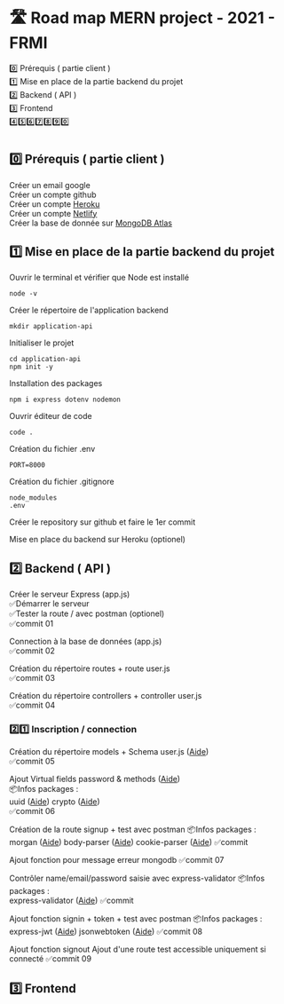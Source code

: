 # 🛣️ Road map MERN project - 2021 - FRMI

0️⃣ Prérequis ( partie client )  
1️⃣ Mise en place de la partie backend du projet  
2️⃣ Backend ( API )  
3️⃣ Frontend  
4️⃣5️⃣6️⃣7️⃣8️⃣9️⃣0️⃣

#

## 0️⃣ Prérequis ( partie client )

Créer un email google  
Créer un compte github  
Créer un compte [Heroku](https://www.heroku.com/)  
Créer un compte [Netlify](https://www.netlify.com/)  
Créer la base de donnée sur [MongoDB Atlas](https://www.mongodb.com/)

## 1️⃣ Mise en place de la partie backend du projet

Ouvrir le terminal et vérifier que Node est installé

`node -v`

Créer le répertoire de l'application backend

`mkdir application-api`

Initialiser le projet

`cd application-api`  
`npm init -y`

Installation des packages

`npm i express dotenv nodemon`

Ouvrir éditeur de code

`code .`

Création du fichier .env

```
PORT=8000
```

Création du fichier .gitignore

```
node_modules
.env
```

Créer le repository sur github et faire le 1er commit

Mise en place du backend sur Heroku (optionel)

## 2️⃣ Backend ( API )

Créer le serveur Express (app.js)  
✅Démarrer le serveur  
✅Tester la route / avec postman (optionel)  
✅commit 01

Connection à la base de données (app.js)  
✅commit 02

Création du répertoire routes + route user.js  
✅commit 03

Création du répertoire controllers + controller user.js  
✅commit 04

### 2️⃣1️⃣ Inscription / connection

Création du répertoire models + Schema user.js ([Aide](https://mongoosejs.com/docs/api/schema.html#schema_Schema))  
✅commit 05

Ajout Virtual fields password
& methods ([Aide](https://mongoosejs.com/docs/api/schema.html#schema_Schema-virtual))  
📦Infos packages :  
uuid ([Aide](https://www.npmjs.com/package/uuid))
crypto ([Aide](https://nodejs.org/api/crypto.html))  
✅commit 06

Création de la route signup + test avec postman
📦Infos packages :  
morgan ([Aide](https://www.npmjs.com/package/morgan))
body-parser ([Aide](https://www.npmjs.com/package/body-parser))
cookie-parser ([Aide](https://www.npmjs.com/package/cookie-parser))
✅commit

Ajout fonction pour message erreur mongodb
✅commit 07

Contrôler name/email/password saisie avec express-validator
📦Infos packages :  
express-validator ([Aide](https://www.npmjs.com/package/express-validator))
✅commit

Ajout fonction signin + token + test avec postman
📦Infos packages :  
express-jwt ([Aide](https://www.npmjs.com/package/express-jwt))
jsonwebtoken ([Aide](https://www.npmjs.com/package/jsonwebtoken))
✅commit 08

Ajout fonction signout
Ajout d'une route test accessible uniquement si connecté
✅commit 09

## 3️⃣ Frontend
